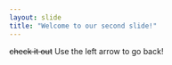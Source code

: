```yaml
---
layout: slide
title: "Welcome to our second slide!"
---
```

~~check it out~~
Use the left arrow to go back!
